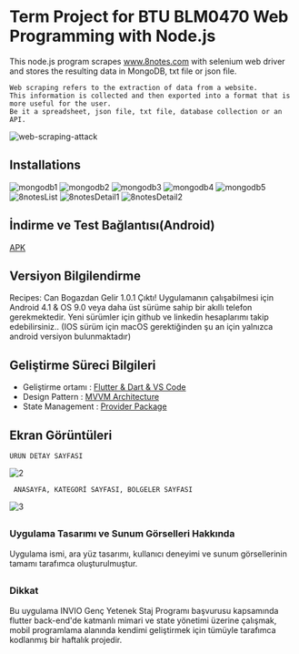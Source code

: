 # Term Project for BTU BLM0470 Web Programming with Node.js
This node.js program scrapes www.8notes.com with selenium web driver and stores the resulting data in MongoDB, txt file or json file.

    Web scraping refers to the extraction of data from a website. 
    This information is collected and then exported into a format that is more useful for the user. 
    Be it a spreadsheet, json file, txt file, database collection or an API.

![web-scraping-attack](https://user-images.githubusercontent.com/43846778/120050147-02e7ca00-c025-11eb-8401-03d69f6eda8e.jpg)
##

## Installations




![mongodb1](https://user-images.githubusercontent.com/43846778/120050119-e0ee4780-c024-11eb-8fb2-9fbeb11d66f6.png)
![mongodb2](https://user-images.githubusercontent.com/43846778/120050110-ddf35700-c024-11eb-93d3-dcbaac16f82f.png)
![mongodb3](https://user-images.githubusercontent.com/43846778/120050112-de8bed80-c024-11eb-8ea9-b7640a443b15.png)
![mongodb4](https://user-images.githubusercontent.com/43846778/120050113-df248400-c024-11eb-8b30-e84912e0c3c0.png)
![mongodb5](https://user-images.githubusercontent.com/43846778/120050114-dfbd1a80-c024-11eb-8bbe-5a4d851070a4.png)
![8notesList](https://user-images.githubusercontent.com/43846778/120050115-dfbd1a80-c024-11eb-9b14-70c9772ac107.png)
![8notesDetail1](https://user-images.githubusercontent.com/43846778/120050117-e055b100-c024-11eb-84e2-d0d17cab7c52.png)
![8notesDetail2](https://user-images.githubusercontent.com/43846778/120050118-e0ee4780-c024-11eb-9597-2924b4314551.png)





## İndirme ve Test Bağlantısı(Android)
[APK](https://drive.google.com/file/d/1aTdLSPRiaiii6Aw9ugnSJr7AuRVkvv1F/view?usp=sharing)


## Versiyon Bilgilendirme 
Recipes: Can Bogazdan Gelir 1.0.1 Çıktı!
Uygulamanın çalışabilmesi için Android 4.1 & OS 9.0 veya daha üst sürüme sahip bir  akıllı telefon gerekmektedir.
Yeni sürümler için github ve linkedin hesaplarımı takip edebilirsiniz..
(IOS sürüm için macOS gerektiğinden şu an için yalnızca android versiyon bulunmaktadır)


## Geliştirme Süreci Bilgileri 
* Geliştirme ortamı : [Flutter & Dart & VS Code](https://flutter.dev/)
* Design Pattern : [MVVM Architecture](https://medium.com/flutterdevs/design-patterns-in-flutter-part-3-mvvm-a310de4eb83)
* State Management : [Provider Package](https://pub.dev/packages/provider)




## Ekran Görüntüleri
    ÜRÜN DETAY SAYFASI
![2](https://user-images.githubusercontent.com/43846778/114446363-d34a4300-9bd9-11eb-8d4e-c5140c2448ee.jpg)
     
     ANASAYFA, KATEGORİ SAYFASI, BÖLGELER SAYFASI
![3](https://user-images.githubusercontent.com/43846778/114446371-d5140680-9bd9-11eb-9721-1865ae4f605d.jpg)
    
##

### Uygulama Tasarımı ve Sunum Görselleri Hakkında
Uygulama ismi, ara yüz tasarımı, kullanıcı deneyimi ve sunum görsellerinin tamamı tarafımca oluşturulmuştur. 

##

### Dikkat
Bu uygulama  INVIO Genç Yetenek Staj Programı başvurusu kapsamında flutter back-end'de katmanlı mimari ve state yönetimi üzerine çalışmak, mobil programlama alanında kendimi geliştirmek için tümüyle tarafımca kodlanmış bir haftalık projedir. 



